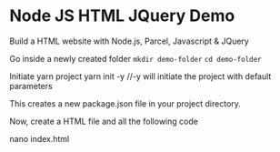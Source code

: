# Node JS HTML JQuery Demo #

Build a HTML website with Node.js, Parcel, Javascript &amp; JQuery

Go inside a newly created folder
``mkdir demo-folder``
``cd demo-folder``

Initiate yarn project
yarn init -y  //-y will initiate the project with default parameters

This creates a new package.json file in your project directory.

Now, create a HTML file and all the following code

nano index.html





